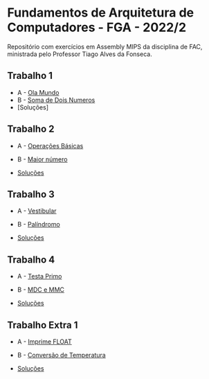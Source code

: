 # Fundamentos de Arquitetura de Computadores - FGA - 2022/2

Repositório com exercícios em Assembly MIPS da disciplina de FAC, ministrada pelo Professor Tiago Alves da Fonseca.

## Trabalho 1

- A - [Ola Mundo](https://moj.naquadah.com.br/contests/ta_fac_ta_t1_2022_2/olamundo.html)
- B - [Soma de Dois Numeros](https://moj.naquadah.com.br/contests/ta_fac_ta_t1_2022_2/soma2.html)
- [Soluções]

## Trabalho 2

- A - [Operações Básicas](https://moj.naquadah.com.br/contests/ta_fac_ta_t2_2022_2/operacoesbasicas2.html)
- B - [Maior número](https://moj.naquadah.com.br/contests/ta_fac_ta_t2_2022_2/maior_numero_2.html)

- [Soluções](https://github.com/rabelzx/FAC-MIPS/tree/main/Solu%C3%A7%C3%B5es/Trabalho%202)

## Trabalho 3

- A - [Vestibular](https://moj.naquadah.com.br/contests/ta_fac_ta_t3_2022_2/vestibular.html)
- B - [Palíndromo](https://moj.naquadah.com.br/contests/ta_fac_ta_t3_2022_2/palindromo.html)

- [Soluções](https://github.com/rabelzx/FAC-MIPS/tree/main/Solu%C3%A7%C3%B5es/Trabalho%203)

## Trabalho 4

- A - [Testa Primo](https://moj.naquadah.com.br/contests/ta_fac_ta_t4_2022_2/testa-primo-mips.html)
- B - [MDC e MMC](https://moj.naquadah.com.br/contests/ta_fac_ta_t4_2022_2/mdc-mmc-mips.html)

- [Soluções](https://github.com/rabelzx/FAC-MIPS/tree/main/Solu%C3%A7%C3%B5es/Trabalho%204)

## Trabalho Extra 1

- A - [Imprime FLOAT](https://moj.naquadah.com.br/contests/ta_fac_ta_tx1_2022_2/imprime-ieee754-mips.html)
- B - [Conversão de Temperatura](https://moj.naquadah.com.br/contests/ta_fac_ta_tx1_2022_2/conversao-temperatura.html)

- [Soluções](https://github.com/rabelzx/FAC-MIPS/tree/main/Solu%C3%A7%C3%B5es/Trabalho%20Extra%201)
